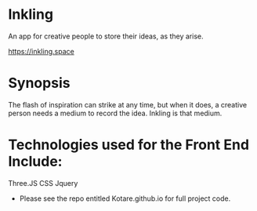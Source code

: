 # Inkling 

An app for creative people to store their ideas, as they arise.

https://inkling.space

# Synopsis

The flash of inspiration can strike at any time, but when it does, a creative person needs a medium to record the idea. Inkling is that medium.

# Technologies used for the Front End Include: 

Three.JS
CSS
Jquery

* Please see the repo entitled Kotare.github.io for full project code.



